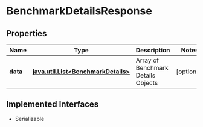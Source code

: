 

# BenchmarkDetailsResponse


## Properties

Name | Type | Description | Notes
------------ | ------------- | ------------- | -------------
**data** | [**java.util.List&lt;BenchmarkDetails&gt;**](BenchmarkDetails.md) | Array of Benchmark Details Objects |  [optional]


## Implemented Interfaces

* Serializable


